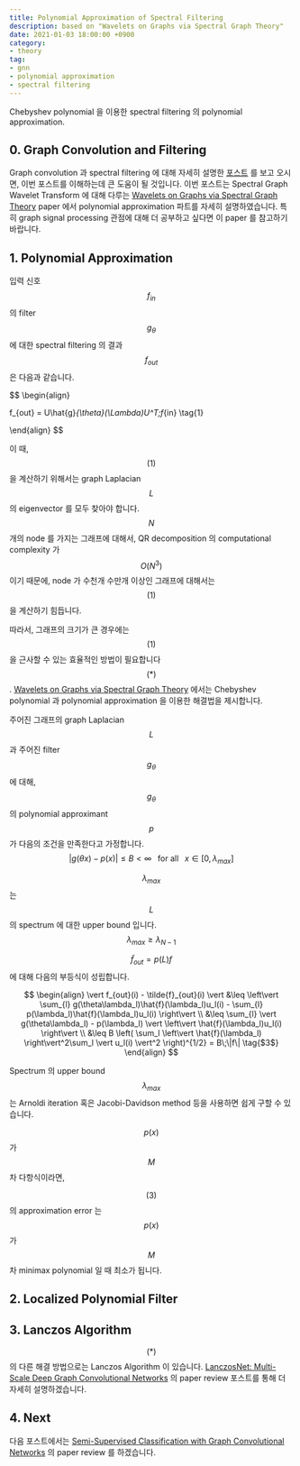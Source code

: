 ```yaml
---
title: Polynomial Approximation of Spectral Filtering
description: based on "Wavelets on Graphs via Spectral Graph Theory"
date: 2021-01-03 18:00:00 +0900
category:
- theory
tag:
- gnn
- polynomial approximation
- spectral filtering
---
```




Chebyshev polynomial 을 이용한 spectral filtering 의 polynomial approximation.



## 0. Graph Convolution and Filtering

Graph convolution 과 spectral filtering 에 대해 자세히 설명한 [포스트](https://harryjo97.github.io/theory/Graph-Convolution-and-Filtering/) 를 보고 오시면, 이번 포스트를 이해하는데 큰 도움이 될 것입니다. 이번 포스트는 Spectral Graph Wavelet Transform 에 대해 다루는 [Wavelets on Graphs via Spectral Graph Theory](https://arxiv.org/pdf/0912.3848.pdf) paper 에서 polynomial approximation 파트를 자세히 설명하였습니다. 특히 graph signal processing 관점에 대해 더 공부하고 싶다면 이 paper 를 참고하기 바랍니다.



## 1. Polynomial Approximation



입력 신호 $$f_{in}$$ 의 filter $$g_{\theta}$$ 에 대한 spectral filtering 의 결과 $$f_{out}$$ 은 다음과 같습니다.

$$
\begin{align}

f_{out} 
= U\hat{g}_{\theta}(\Lambda)U^T\;f_{in} \tag{$1$}

\end{align}
$$



이 때, $$(1)$$ 을 계산하기 위해서는  graph Laplacian $$L$$ 의 eigenvector 를 모두 찾아야 합니다. $$N$$ 개의 node 를 가지는 그래프에 대해서, QR decomposition 의 computational complexity 가 $$O(N^3)$$ 이기 때문에, node 가 수천개 수만개 이상인 그래프에 대해서는 $$(1)$$ 을 계산하기 힘듭니다.



따라서, 그래프의 크기가 큰 경우에는 $$(1)$$ 을 근사할 수 있는 효율적인 방법이 필요합니다 $$(\ast)$$. [Wavelets on Graphs via Spectral Graph Theory](https://arxiv.org/pdf/0912.3848.pdf) 에서는 Chebyshev polynomial 과 polynomial approximation 을 이용한 해결법을  제시합니다. 



주어진 그래프의 graph Laplacian $$L$$ 과 주어진 filter $$g_{\theta}$$ 에 대해, $$g_{\theta}$$ 의 polynomial approximant $$p$$ 가 다음의 조건을 만족한다고 가정합니다.
$$
\left\vert g(\theta x) - p(x) \right\vert \leq B < \infty
\;\;\text{ for all }\;\; x\in [0,\lambda_{max}]
\tag{$2$}
$$

$$\lambda_{max}$$ 는 $$L$$ 의 spectrum 에 대한 upper bound 입니다. $$\lambda_{max} \geq \lambda_{N-1}$$ 

$$\tilde{f}_{out} = p(L)f$$ 에 대해 다음의 부등식이 성립합니다.


$$
\begin{align}
\vert f_{out}(i) - \tilde{f}_{out}(i) \vert 
&\leq \left\vert \sum_{l} g(\theta\lambda_l)\hat{f}(\lambda_l)u_l(i) - \sum_{l} p(\lambda_l)\hat{f}(\lambda_l)u_l(i) \right\vert \\
&\leq \sum_{l} \vert g(\theta\lambda_l) - p(\lambda_l) \vert \left\vert \hat{f}(\lambda_l)u_l(i) \right\vert \\
&\leq B \left( \sum_l \left\vert \hat{f}(\lambda_l) \right\vert^2\sum_l \vert u_l(i) \vert^2 \right)^{1/2} 
= B\;\|f\| 
\tag{$3$}
\end{align}
$$


Spectrum 의 upper bound $$\lambda_{max}$$ 는 Arnoldi iteration 혹은 Jacobi-Davidson method 등을 사용하면 쉽게 구할 수 있습니다.



$$p(x)$$ 가 $$M$$ 차 다항식이라면,

$$(3)$$ 의 approximation error 는 $$p(x)$$ 가 $$M$$ 차 minimax polynomial 일 때 최소가 됩니다.





## 2. Localized Polynomial Filter





## 3. Lanczos Algorithm 

$$(\ast)$$ 의 다른 해결 방법으로는 Lanczos Algorithm 이 있습니다. [LanczosNet: Multi-Scale Deep Graph Convolutional Networks](https://arxiv.org/pdf/1901.01484.pdf) 의 paper review 포스트를 통해 더 자세히 설명하겠습니다.




## 4. Next

다음 포스트에서는 [Semi-Supervised Classification with Graph Convolutional Networks](https://arxiv.org/pdf/1609.02907.pdf) 의 paper review 를 하겠습니다.